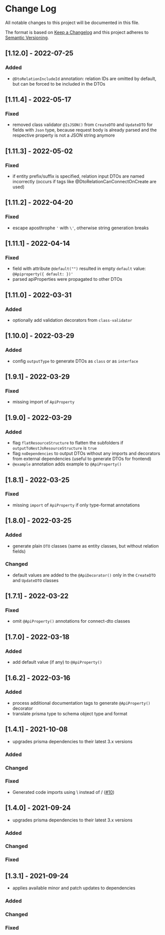 # Change Log

All notable changes to this project will be documented in this file.

The format is based on [Keep a Changelog](http://keepachangelog.com/)
and this project adheres to [Semantic Versioning](http://semver.org/).

## [1.12.0] - 2022-07-25

### Added

- `@DtoRelationIncludeId` annotation: relation IDs are omitted by default, but can be forced to be included in the DTOs

## [1.11.4] - 2022-05-17

### Fixed

- removed class validator `@IsJSON()` from `CreateDTO` and `UpdateDTO` for fields with `Json` type, because request body is already parsed and the respective property is not a JSON string anymore

## [1.11.3] - 2022-05-02

### Fixed

- if entity prefix/suffix is specified, relation input DTOs are named incorrectly (occurs if tags like @DtoRelationCanConnectOnCreate are used)

## [1.11.2] - 2022-04-20

### Fixed

- escape aposthrophe `'` with `\'`, otherwise string generation breaks

## [1.11.1] - 2022-04-14

### Fixed

- field with attribute `@default("")` resulted in empty `default` value: `@Apiproperty({ default: })'`
- parsed apiProperties were propagated to other DTOs

## [1.11.0] - 2022-03-31

### Added

- optionally add validation decorators from `class-validator`

## [1.10.0] - 2022-03-29

### Added

- config `outputType` to generate DTOs as `class` or as `interface`

## [1.9.1] - 2022-03-29

### Fixed

- missing import of `ApiProperty`

## [1.9.0] - 2022-03-29

### Added

- flag `flatResourceStructure` to flatten the subfolders if `outputToNestJsResourceStructure` is `true`
- flag `noDependencies` to output DTOs without any imports and decorators from external dependencies (useful to generate DTOs for frontend)
- `@example` annotation adds example to `@ApiProperty()`

## [1.8.1] - 2022-03-25

### Fixed

- missing `import` of `ApiProperty` if only type-format annotations

## [1.8.0] - 2022-03-25

### Added

- generate plain `DTO` classes (same as entity classes, but without relation fields)

### Changed

- default values are added to the `@ApiDecorator()` only in the `CreateDTO` and `UpdateDTO` classes

## [1.7.1] - 2022-03-22

### Fixed

- omit `@ApiProperty()` annotations for connect-dto classes

## [1.7.0] - 2022-03-18

### Added

- add default value (if any) to `@ApiProperty()`

## [1.6.2] - 2022-03-16

### Added

- process additional documentation tags to generate `@ApiProperty()` decorator
- translate prisma type to schema object type and format

## [1.4.1] - 2021-10-08

- upgrades prisma dependencies to their latest 3.x versions

### Added

### Changed

### Fixed

- Generated code imports using \ instead of / ([#10](https://github.com/vegardit/prisma-generator-nestjs-dto/issues/10))

## [1.4.0] - 2021-09-24

- upgrades prisma dependencies to their latest 3.x versions

### Added

### Changed

### Fixed

## [1.3.1] - 2021-09-24

- applies available minor and patch updates to dependencies

### Added

### Changed

### Fixed
